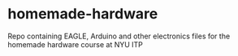 # homemade-hardware
Repo containing EAGLE, Arduino and other electronics files for the homemade hardware course at NYU ITP

